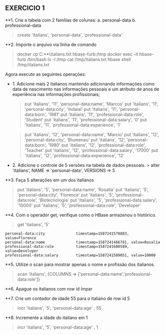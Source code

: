 ## EXERCICIO 1

**1. Crie a tabela com 2 famílias de colunas:
a. personal-data
b. professional-data

> create 'italians', 'personal-data', 'professional-data'

**2. Importe o arquivo via linha de comando

> docker cp C:\**\italians.txt hbase-furb:/tmp
> docker exec -it hbase-furb /bin/bash
> ls -l /tmp
> cat /tmp/italians.txt
> hbase shell /tmp/italians.txt

Agora execute as seguintes operações:
<ul>
<li>1. Adicione mais 2 italianos mantendo adicionando informações como data
de nascimento nas informações pessoais e um atributo de anos de
experiência nas informações profissionais;

> put 'italians', '11', 'personal-data:name',  'Marcos'
> put 'italians', '11', 'personal-data:city',  'Indaial'
> put 'italians', '11', 'personal-data:born',  '1981'
> put 'italians', '11', 'professional-data:role',  'Student'
> put 'italians', '11', 'professional-data:salary',  '0'
> put 'italians', '11', 'professional-data:experience',  '1'

> put 'italians', '12', 'personal-data:name',  'Marcio'
> put 'italians', '12', 'personal-data:city',  'Blumenau'
> put 'italians', '12', 'personal-data:born',  '1980'
> put 'italians', '12', 'professional-data:role',  'Teacher'
> put 'italians', '12', 'professional-data:salary',  '17000'
> put 'italians', '12', 'professional-data:experience',  '12'
</li>

<li>2. Adicione o controle de 5 versões na tabela de dados pessoais.
> alter 'italians', NAME => 'personal-data', VERSIONS => 5
</li>

</ul>

**3. Faça 5 alterações em um dos italianos
> put 'italians', '5', 'personal-data:name',  'Rosalia'
> put 'italians', '5', 'personal-data:city',  'Florence'
> put 'italians', '5', 'professional-data:role',  'Biotecnologia'
> put 'italians', '5', 'professional-data:salary',  '10000'
> put 'italians', '5', 'professional-data:role',  'Developer'

**4. Com o operador get, verifique como o HBase armazenou o histórico.
> get 'italians', '5'
```
personal-data:city              timestamp=1587241570883, value=Florence
personal-data:name              timestamp=1587241466781, value=Rosalia
professional-data:role          timestamp=1587241600589, value=Developer
professional-data:salary        timestamp=1587241589051, value=10000
```

**5. Utilize o scan para mostrar apenas o nome e profissão dos italianos.
>scan 'italians', {COLUMNS => ['personal-data:name','professional-data:role']}
 
**6. Apague os italianos com row id ímpar

**7. Crie um contador de idade 55 para o italiano de row id 5
>incr 'italians', '5', 'personal-data:age' , 55

**8. Incremente a idade do italiano em 1
>incr 'italians', '5', 'personal-data:age' , 1
